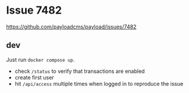# Issue 7482

https://github.com/payloadcms/payload/issues/7482

## dev

Just run `docker compose up`.

- check `/status` to verify that transactions are enabled
- create first user
- hit `/api/access` multiple times when logged in to reproduce the issue

